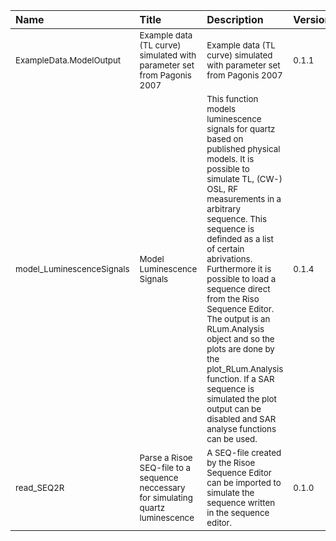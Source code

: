 

| Name                                 | Title                                                                                         | Description                                                                                                                                                                                                                                                                                                                                                                                                                                                                                                                                           | Version          | m.Date                | m.Time              | Author                                                                                                                                                | Citation      |
|:-------------------------------------|:----------------------------------------------------------------------------------------------|:------------------------------------------------------------------------------------------------------------------------------------------------------------------------------------------------------------------------------------------------------------------------------------------------------------------------------------------------------------------------------------------------------------------------------------------------------------------------------------------------------------------------------------------------------|:-----------------|:----------------------|:--------------------|:------------------------------------------------------------------------------------------------------------------------------------------------------|:--------------|
| <sub>ExampleData.ModelOutput</sub>   | <sub>Example data (TL curve) simulated with parameter set from Pagonis 2007</sub>             | <sub>Example data (TL curve) simulated with parameter set from Pagonis 2007</sub>                                                                                                                                                                                                                                                                                                                                                                                                                                                                     | <sub>0.1.1</sub> | <sub>NA</sub>         | <sub>NA</sub>       | <sub>Johannes Friedrich, University of Bayreuth (Germany)<br /></sub>                                                                                 | <sub>NA</sub> |
| <sub>model_LuminescenceSignals</sub> | <sub>Model Luminescence Signals</sub>                                                         | <sub>This function models luminescence signals for quartz based on published physical models. It is possible to simulate TL, (CW-) OSL, RF measurements in a arbitrary sequence. This sequence is definded as a  list  of certain abrivations. Furthermore it is possible to load a sequence direct from the Riso Sequence Editor. The output is an  RLum.Analysis object and so the plots are done by the  plot_RLum.Analysis  function. If a SAR sequence is simulated the plot output can be disabled and SAR analyse functions can be used.</sub> | <sub>0.1.4</sub> | <sub>2017-08-31</sub> | <sub>20:03:34</sub> | <sub>Johannes Friedrich, University of Bayreuth (Germany),<br /> Sebastian Kreutzer, IRAMAT-CRP2A, Universite Bordeaux Montaigne (France)<br /></sub> | <sub>NA</sub> |
| <sub>read_SEQ2R</sub>                | <sub>Parse a Risoe SEQ-file to a sequence neccessary for simulating quartz luminescence</sub> | <sub>A SEQ-file created by the Risoe Sequence Editor can be imported to simulate the sequence written in the sequence editor.</sub>                                                                                                                                                                                                                                                                                                                                                                                                                   | <sub>0.1.0</sub> | <sub>2017-08-31</sub> | <sub>20:12:30</sub> | <sub>Johannes Friedrich, University of Bayreuth (Germany),<br /></sub>                                                                                | <sub>NA</sub> |

